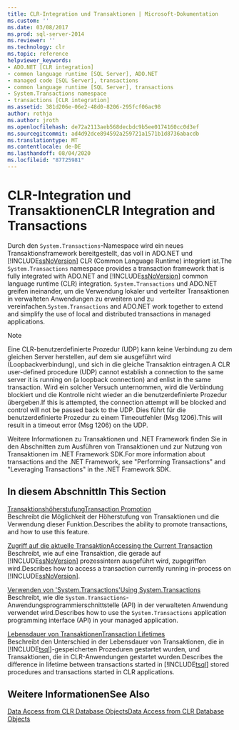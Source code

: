 ```yaml
---
title: CLR-Integration und Transaktionen | Microsoft-Dokumentation
ms.custom: ''
ms.date: 03/08/2017
ms.prod: sql-server-2014
ms.reviewer: ''
ms.technology: clr
ms.topic: reference
helpviewer_keywords:
- ADO.NET [CLR integration]
- common language runtime [SQL Server], ADO.NET
- managed code [SQL Server], transactions
- common language runtime [SQL Server], transactions
- System.Transactions namespace
- transactions [CLR integration]
ms.assetid: 381d206e-06e2-48d0-8206-295fcf06ac98
author: rothja
ms.author: jroth
ms.openlocfilehash: de72a2113aeb568decbdc9b5ee0174160cc0d3ef
ms.sourcegitcommit: ad4d92dce894592a259721a1571b1d8736abacdb
ms.translationtype: MT
ms.contentlocale: de-DE
ms.lasthandoff: 08/04/2020
ms.locfileid: "87725981"
---
```

# <a name="clr-integration-and-transactions"></a><span data-ttu-id="b4f62-102">CLR-Integration und Transaktionen</span><span class="sxs-lookup"><span data-stu-id="b4f62-102">CLR Integration and Transactions</span></span>
  <span data-ttu-id="b4f62-103">Durch den `System.Transactions`-Namespace wird ein neues Transaktionsframework bereitgestellt, das voll in ADO.NET und [!INCLUDE[ssNoVersion](../../includes/ssnoversion-md.md)] CLR (Common Language Runtime) integriert ist.</span><span class="sxs-lookup"><span data-stu-id="b4f62-103">The `System.Transactions` namespace provides a transaction framework that is fully integrated with ADO.NET and [!INCLUDE[ssNoVersion](../../includes/ssnoversion-md.md)] common language runtime (CLR) integration.</span></span> <span data-ttu-id="b4f62-104">`System.Transactions` und ADO.NET greifen ineinander, um die Verwendung lokaler und verteilter Transaktionen in verwalteten Anwendungen zu erweitern und zu vereinfachen.</span><span class="sxs-lookup"><span data-stu-id="b4f62-104">`System.Transactions` and ADO.NET work together to extend and simplify the use of local and distributed transactions in managed applications.</span></span>  
  
> [!NOTE]  
>  <span data-ttu-id="b4f62-105">Eine CLR-benutzerdefinierte Prozedur (UDP) kann keine Verbindung zu dem gleichen Server herstellen, auf dem sie ausgeführt wird (Loopbackverbindung), und sich in die gleiche Transaktion eintragen.</span><span class="sxs-lookup"><span data-stu-id="b4f62-105">A CLR user-defined procedure (UDP) cannot establish a connection to the same server it is running on (a loopback connection) and enlist in the same transaction.</span></span> <span data-ttu-id="b4f62-106">Wird ein solcher Versuch unternommen, wird die Verbindung blockiert und die Kontrolle nicht wieder an die benutzerdefinierte Prozedur übergeben.</span><span class="sxs-lookup"><span data-stu-id="b4f62-106">If this is attempted, the connection attempt will be blocked and control will not be passed back to the UDP.</span></span> <span data-ttu-id="b4f62-107">Dies führt für die benutzerdefinierte Prozedur zu einem Timeoutfehler (Msg 1206).</span><span class="sxs-lookup"><span data-stu-id="b4f62-107">This will result in a timeout error (Msg 1206) on the UDP.</span></span>  
  
 <span data-ttu-id="b4f62-108">Weitere Informationen zu Transaktionen und .NET Framework finden Sie in den Abschnitten zum Ausführen von Transaktionen und zur Nutzung von Transaktionen im .NET Framework SDK.</span><span class="sxs-lookup"><span data-stu-id="b4f62-108">For more information about transactions and the .NET Framework, see "Performing Transactions" and "Leveraging Transactions" in the .NET Framework SDK.</span></span>  
  
## <a name="in-this-section"></a><span data-ttu-id="b4f62-109">In diesem Abschnitt</span><span class="sxs-lookup"><span data-stu-id="b4f62-109">In This Section</span></span>  
 [<span data-ttu-id="b4f62-110">Transaktionshöherstufung</span><span class="sxs-lookup"><span data-stu-id="b4f62-110">Transaction Promotion</span></span>](transaction-promotion.md)  
 <span data-ttu-id="b4f62-111">Beschreibt die Möglichkeit der Höherstufung von Transaktionen und die Verwendung dieser Funktion.</span><span class="sxs-lookup"><span data-stu-id="b4f62-111">Describes the ability to promote transactions, and how to use this feature.</span></span>  
  
 [<span data-ttu-id="b4f62-112">Zugriff auf die aktuelle Transaktion</span><span class="sxs-lookup"><span data-stu-id="b4f62-112">Accessing the Current Transaction</span></span>](accessing-the-current-transaction.md)  
 <span data-ttu-id="b4f62-113">Beschreibt, wie auf eine Transaktion, die gerade auf [!INCLUDE[ssNoVersion](../../includes/ssnoversion-md.md)] prozessintern ausgeführt wird, zugegriffen wird.</span><span class="sxs-lookup"><span data-stu-id="b4f62-113">Describes how to access a transaction currently running in-process on [!INCLUDE[ssNoVersion](../../includes/ssnoversion-md.md)].</span></span>  
  
 [<span data-ttu-id="b4f62-114">Verwenden von 'System.Transactions'</span><span class="sxs-lookup"><span data-stu-id="b4f62-114">Using System.Transactions</span></span>](../native-client-ole-db-transactions/transactions.md)  
 <span data-ttu-id="b4f62-115">Beschreibt, wie die `System.Transactions`-Anwendungsprogrammierschnittstelle (API) in der verwalteten Anwendung verwendet wird.</span><span class="sxs-lookup"><span data-stu-id="b4f62-115">Describes how to use the `System.Transactions` application programming interface (API) in your managed application.</span></span>  
  
 [<span data-ttu-id="b4f62-116">Lebensdauer von Transaktionen</span><span class="sxs-lookup"><span data-stu-id="b4f62-116">Transaction Lifetimes</span></span>](transaction-lifetimes.md)  
 <span data-ttu-id="b4f62-117">Beschreibt den Unterschied in der Lebensdauer von Transaktionen, die in [!INCLUDE[tsql](../../includes/tsql-md.md)]-gespeicherten Prozeduren gestartet wurden, und Transaktionen, die in CLR-Anwendungen gestartet wurden.</span><span class="sxs-lookup"><span data-stu-id="b4f62-117">Describes the difference in lifetime between transactions started in [!INCLUDE[tsql](../../includes/tsql-md.md)] stored procedures and transactions started in CLR applications.</span></span>  
  
## <a name="see-also"></a><span data-ttu-id="b4f62-118">Weitere Informationen</span><span class="sxs-lookup"><span data-stu-id="b4f62-118">See Also</span></span>  
 [<span data-ttu-id="b4f62-119">Data Access from CLR Database Objects</span><span class="sxs-lookup"><span data-stu-id="b4f62-119">Data Access from CLR Database Objects</span></span>](../clr-integration/data-access/data-access-from-clr-database-objects.md)  
  
  
